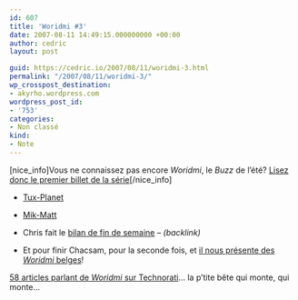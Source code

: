 ```yaml
---
id: 607
title: 'Woridmi #3'
date: 2007-08-11 14:49:15.000000000 +00:00
author: cedric
layout: post

guid: https://cedric.io/2007/08/11/woridmi-3.html
permalink: "/2007/08/11/woridmi-3/"
wp_crosspost_destination:
- akyrho.wordpress.com
wordpress_post_id:
- '753'
categories:
- Non classé
kind:
- Note
---
```

[nice_info]Vous ne connaissez pas encore _Woridmi_, le _Buzz_ de l’été? [Lisez donc le premier billet de la série](/blog/2007/08/09/woridmi/)[/nice_info]

  * [Tux-Planet](http://www.tux-planet.fr/blog/?2006/08/08/180-woridmi)

  * [Mik-Matt](http://www.mik-matt.com/blog/?post/2007/08/11/Woridmi-who-read-me)

  * Chris fait le [bilan de fin de semaine](http://bleebot.com/blog/2007/08/10/woridmi-de-fin-de-semaine/) &#8211; _(backlink)_

  * Et pour finir Chacsam, pour la seconde fois, et [il nous présente des _Woridmi_ belges](http://www.chacsam.be/2007/08/11/quelques-woridmi-en-belgique/)!

[58 articles parlant de _Woridmi_ sur Technorati](http://technorati.com/posts/tag/woridmi)… la p’tite bête qui monte, qui monte…